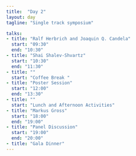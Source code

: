 ```yaml
---
title:  "Day 2"
layout: day
tagline: "Single track symposium"

talks:
- title: "Ralf Herbrich and Joaquin Q. Candela"
  start: "09:30"
  end: "10:30"
- title: "Shai Shalev-Shvartz"
  start: "10:30"
  end: "11:30"
- title: ""
  start: "Coffee Break "
- title: "Poster Session"
  start: "12:00"
  end: "13:30"
- title: ""
  start: "Lunch and Afternoon Activities"
- title: "Markus Gross"
  start: "18:00"
  end: "19:00"
- title: "Panel Discussion"
  start: "19:00"
  end: "20:00"
- title: "Gala Dinner"
---
```

